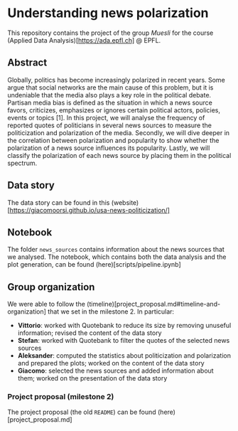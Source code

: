 # Understanding news polarization

This repository contains the project of the group *Muesli* for the course (Applied Data Analysis)[https://ada.epfl.ch] @ EPFL. 

## Abstract

Globally, politics has become increasingly polarized in recent years. Some argue that social networks are the main cause of this problem, but it is undeniable that the media also plays a key role in the political debate. 
Partisan media bias is defined as the situation in which a news source favors, criticizes, emphasizes or ignores certain political actors, policies, events or topics [1]. 
In this project, we will analyse the frequency of reported quotes of politicians in several news sources to measure the politicization and polarization of the media. Secondly, we will dive deeper in the correlation between polarization and popularity to show whether the polarization of a news source influences its popularity. Lastly, we will classify the polarization of each news source by placing them in the political spectrum. 

## Data story

The data story can be found in this (website)[https://giacomoorsi.github.io/usa-news-politicization/]

## Notebook

The folder `news_sources` contains information about the news sources that we analysed. 
The notebook, which contains both the data analysis and the plot generation, can be found (here)[scripts/pipeline.ipynb]

## Group organization

We were able to follow the (timeline)[project_proposal.md#timeline-and-organization] that we set in the milestone 2. In particular: 
 
- **Vittorio**: worked with Quotebank to reduce its size by removing unuseful information; revised the content of the data story
- **Stefan**: worked with Quotebank to filter the quotes of the selected news sources
- **Aleksander**: computed the statistics about politicization and polarization and prepared the plots; worked on the content of the data story
- **Giacomo**: selected the news sources and added information about them; worked on the presentation of the data story


### Project proposal (milestone 2)

The project proposal (the old `README`) can be found (here)[project_proposal.md]